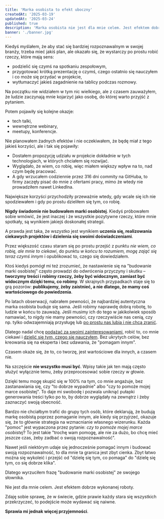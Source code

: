```yaml
---
title: 'Marka osobista to efekt uboczny'
createdAt: '2025-03-19'
updatedAt: '2025-03-24'
published: true
description: 'Marka osobista nie jest dla mnie celem. Jest efektem dobrze zrobionej roboty.'
banner: './banner.jpg'
---
```


Kiedyś myślałem, że aby stać się bardziej rozpoznawalnym w swojej branży, trzeba mieć jakiś plan, ale okazało się, że wystarczy po prostu robić rzeczy, które mają sens:

- podzielić się czymś na spotkaniu zespołowym,
- przygotować krótką prezentację o czymś, czego ostatnio się nauczyłem i co może się przydać w projekcie,
- wytłumaczyć jakieś zagadnienie na tablicy podczas rozmowy.

Na początku nie widziałem w tym nic wielkiego, ale z czasem zauważyłem, że ludzie zaczynają mnie kojarzyć jako osobę, do której warto przyjść z pytaniem.

Potem pojawiły się kolejne okazje:

- tech talki,
- wewnętrzne webinary,
- meetupy, konferencje.

Nie planowałem żadnych efektów i nie oczekiwałem, że będę miał z tego jakieś korzyści, ale i tak się pojawiły:

- Dostałem propozycję udziału w projekcie dokładnie w tych technologiach, w których chciałem się rozwijać.
- Wyglądało, że wiem, co robię, więc miałem większy wpływ na to, nad czym będę pracować.
- A gdy wrzucałem codziennie przez 316 dni commity na GitHuba, to firmy zaczęły pisać do mnie z ofertami pracy, mimo że wtedy nie prowadziłem nawet LinkedIna.

Największe korzyści przychodziły przeważnie wtedy, gdy wcale się ich nie spodziewałem i gdy po prostu dzieliłem się tym, co robię.

**Nigdy świadomie nie budowałem marki osobistej**. Kiedyś próbowałem sobie wmówić, że jest inaczej i że wszystkie pozytywne rzeczy, które mnie spotkały, są wynikiem jakiejś doskonałej strategii.

A prawda jest taka, że wszystko jest wynikiem **uczenia się, realizowania ciekawych projektów i dzielenia się swoimi doświadczeniami**.

Przez większość czasu staram się po prostu przejść z punktu *nie wiem, co robię, ale mnie to ciekawi*, do punktu *w końcu to rozumiem, mogę zająć się teraz czymś innym* i opublikować to, czego się dowiedziałem.

Ktoś kiedyś pomógł mi też zrozumieć, że nastawienie się na "budowanie marki osobistej" często prowadzi do odwrócenia przyczyny i skutku – **tworzymy treści i robimy rzeczy, żeby być widocznym, zamiast być widocznym dzięki temu, co robimy**. W skrajnych przypadkach staje się to grą pozorów: **publikujemy, żeby zaistnieć, a nie dlatego, że mamy coś wartościowego do powiedzenia**.

Po latach obserwacji, nabrałem pewności, że najbardziej autentyczna marka osobista buduje się sama. Jeśli robimy naprawdę dobrą robotę, to ludzie w końcu to zauważą. Jeśli musimy ich do tego w jakikolwiek sposób namawiać, to nigdy nie mamy pewności, czy rzeczywiście nas cenią, czy np. tylko odwzajemniają przysługę lub [po prostu nas lubią i nie chcą zranić](https://www.momtestbook.com/).

Dlatego nadal chcę [podążać za swoimi zainteresowaniami](/prywatny-blog/), robić to, co mnie ciekawi i [dzielić się tym, czego się nauczyłem](/dokumentuj-zamiast-tworzyc/). Bez ukrytych celów, bez kreowania się na eksperta i bez udawania, że "pomagam innym".

Czasem okaże się, że to, co tworzę, jest wartościowe dla innych, a czasem nie.

Na szczęście **nie wszystko musi być**. Wpisy takie jak ten mają często służyć wyłącznie temu, żeby przeprocesować sobie rzeczy w głowie.

Dzięki temu mogę skupić się w 100% na tym, co mnie angażuje, bez zastanawiania się, czy "to dobrze wypadnie" albo "czy to pomoże mojej marce osobistej". To daje mi swobodę i pozwala uniknąć pułapki generowania treści tylko po to, by dobrze wyglądały na zewnątrz i żeby zaznaczyć swoją obecność.

Bardzo nie chciałbym trafić do grupy tych osób, które deklarują, że budują markę osobistą poprzez pomaganie innym, ale kiedy się przyjrzeć, okazuje się, że to głównie strategia na wzmacnianie własnego wizerunku. Każda "pomoc" jest wypaczona przez pytanie: *czy to pomoże mojej marce osobistej*? To jest takie "trochę wam pomogę, ale nie za dużo, bo chcę mieć jeszcze czas, żeby zadbać o swoją rozpoznawalność".

Nawet jeśli niektórym udaje się jednocześnie pomagać innym i budować swoją rozpoznawalność, to dla mnie ta granica jest zbyt cienka. Zbyt łatwo można się wykoleić i przejść od "dzielę się tym, co pomaga" do "dzielę się tym, co się dobrze klika".

Dlatego wyrzuciłem frazę "budowanie marki osobistej" ze swojego słownika.

Nie jest dla mnie celem. Jest efektem dobrze wykonanej roboty.

Zdaję sobie sprawę, że w świecie, gdzie prawie każdy stara się wszystkich przekrzyczeć, to podejście może wydawać się naiwne.

**Sprawia mi jednak więcej przyjemności**.
